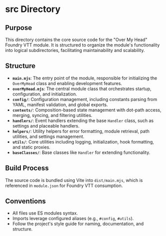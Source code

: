 # src Directory

## Purpose

This directory contains the core source code for the "Over My Head" Foundry VTT module. It is structured to organize the module's functionality into logical subdirectories, facilitating maintainability and scalability.

## Structure

- **`main.mjs`**: The entry point of the module, responsible for initializing the `OverMyHead` class and enabling development features.
- **`overMyHead.mjs`**: The central module class that orchestrates startup, configuration, and initialization.
- **`config/`**: Configuration management, including constants parsing from YAML, manifest validation, and global exports.
- **`contexts/`**: Composition-based state management with dot-path access, merging, syncing, and filtering utilities.
- **`handlers/`**: Event handlers extending the base `Handler` class, such as settings and placeable handlers.
- **`helpers/`**: Utility helpers for error formatting, module retrieval, path utilities, and settings management.
- **`utils/`**: Core utilities including logging, initialization, hook formatting, and static proxies.
- **`baseClasses/`**: Base classes like `Handler` for extending functionality.

## Build Process

The source code is bundled using Vite into `dist/main.mjs`, which is referenced in `module.json` for Foundry VTT consumption.

## Conventions

- All files use ES modules syntax.
- Imports leverage configured aliases (e.g., `#config`, `#utils`).
- Follow the project's style guide for naming, documentation, and structure.
